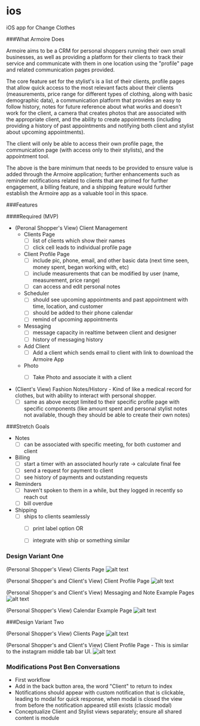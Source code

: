 # ios
iOS app for Change Clothes

###What Armoire Does

Armoire aims to be a CRM for personal shoppers running their own small businesses, as well as providing a platform for their clients to track their service and communicate with them in one location using the "profile" page and related communication pages provided. 

The core feature set for the stylist's is a list of their clients, profile pages that allow quick access to the most relevant facts about their clients (measurements, price range for different types of clothing, along with basic demographic data), a communication platform that provides an easy to follow history, notes for future reference about what works and doesn't work for the client, a camera that creates photos that are associated with the appropriate client, and the ability to create appointments (including providing a history of past appointments and notifying both client and stylist about upcoming appointments).

The client will only be able to access their own profile page, the communication page (with access only to their stylists), and the appointment tool. 

The above is the bare minimum that needs to be provided to ensure value is added through the Armoire application; further enhancements such as reminder notifications related to clients that are primed for further engagement, a billing feature, and a shipping feature would further establish the Armoire app as a valuable tool in this space.

###Features

####Required (MVP)

- (Peronal Shopper's View) Client Management
  - Clients Page
    - [ ] list of clients which show their names
    - [ ] click cell leads to individual profile page
  - Client Profile Page
    - [ ] include pic, phone, email, and other basic data (next time seen, money spent, began working with, etc)
    - [ ] include measurements that can be modified by user (name, measurement, price range)
    - [ ] can access and edit personal notes 
  - Scheduler
    - [ ] should see upcoming appointments and past appointment with time, location, and customer
    - [ ] should be added to their phone calendar
    - [ ] remind of upcoming appointments
  - Messaging
    - [ ] message capacity in realtime between client and designer
    - [ ] history of messaging history
  - Add Client
    - [ ] Add a client which sends email to client with link to download the Armoire App
  - Photo
    - [ ] Take Photo and associate it with a client


- (Client's View) Fashion Notes/History - Kind of like a medical record for clothes, but with ability to interact with personal shopper.
  - [ ] same as above except limited to their specific profile page with specific components (like amount spent and personal stylist notes not available, though they should be able to create their own notes)

###Stretch Goals

- Notes 
  - [ ] can be associated with specific meeting, for both customer and client 
- Billing
  - [ ] start a timer with an associated hourly rate -> calculate final fee
  - [ ] send a request for payment to client
  - [ ] see history of payments and outstanding requests
- Reminders
  - [ ] haven't spoken to them in a while, but they logged in recently so reach out
  - [ ] bill overdue
- Shipping
  - [ ] ships to clients seamlessly
    - [ ] print label option
    OR
    - [ ] integrate with ship or something similar


### Design Variant One

(Personal Shopper's View) Clients Page
![alt text](/Wireframes/DesignOne/IMG_0675.gif "Logo Title Text 1")

(Personal Shopper's and Client's View) Client Profile Page
![alt text](/Wireframes/DesignOne/IMG_0674.gif "Logo Title Text 1")

(Personal Shopper's and Client's View) Messaging and Note Example Pages
![alt text](/Wireframes/DesignOne/IMG_0676.gif "Logo Title Text 1")

(Personal Shopper's View) Calendar Example Page
![alt text](/Wireframes/DesignOne/IMG_0677.gif "Logo Title Text 1")

###Design Variant Two

(Personal Shopper's View) Clients Page
![alt text](/Wireframes/DesignTwo/IMG_0679.gif "Logo Title Text 1")

(Personal Shopper's and Client's View) Client Profile Page - This is similar to the instagram middle tab bar UI.
![alt text](/Wireframes/DesignTwo/IMG_0680.gif "Logo Title Text 1")


### Modifications Post Ben Conversations

- First workflow
- Add in the back button area, the word "Client" to return to index
- Notifications should appear with custom notification that is clickable, leading to modal for quick response, when modal is closed the view from before the notification appeared still exists (classic modal)
- Conceptualize Client and Stylist views separately; ensure all shared content is module
